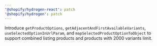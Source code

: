 ```yaml
---
'@shopify/hydrogen-react': patch
'@shopify/hydrogen': patch
---
```


Introduce `getProductOptions`, `getAdjacentAndFirstAvailableVariants`, `useSelectedOptionInUrlParam`, and `mapSelectedProductOptionToObject` to support combined listing products and products with 2000 variants limit.
